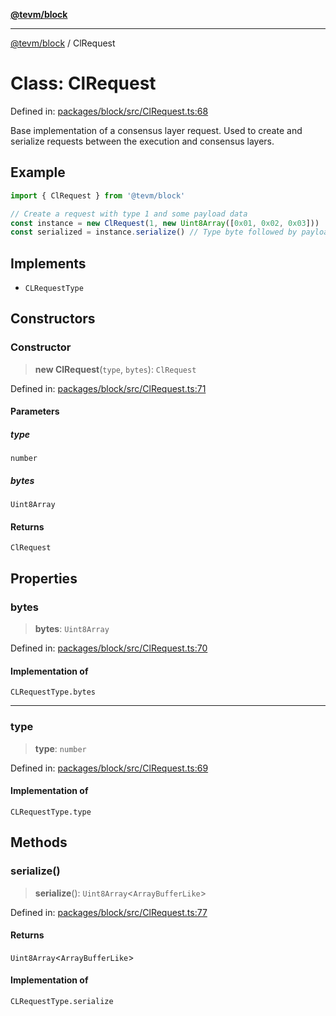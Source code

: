 [**@tevm/block**](../README.md)

***

[@tevm/block](../globals.md) / ClRequest

# Class: ClRequest

Defined in: [packages/block/src/ClRequest.ts:68](https://github.com/evmts/tevm-monorepo/blob/main/packages/block/src/ClRequest.ts#L68)

Base implementation of a consensus layer request.
Used to create and serialize requests between the execution and consensus layers.

## Example

```typescript
import { ClRequest } from '@tevm/block'

// Create a request with type 1 and some payload data
const instance = new ClRequest(1, new Uint8Array([0x01, 0x02, 0x03]))
const serialized = instance.serialize() // Type byte followed by payload
```

## Implements

- `CLRequestType`

## Constructors

### Constructor

> **new ClRequest**(`type`, `bytes`): `ClRequest`

Defined in: [packages/block/src/ClRequest.ts:71](https://github.com/evmts/tevm-monorepo/blob/main/packages/block/src/ClRequest.ts#L71)

#### Parameters

##### type

`number`

##### bytes

`Uint8Array`

#### Returns

`ClRequest`

## Properties

### bytes

> **bytes**: `Uint8Array`

Defined in: [packages/block/src/ClRequest.ts:70](https://github.com/evmts/tevm-monorepo/blob/main/packages/block/src/ClRequest.ts#L70)

#### Implementation of

`CLRequestType.bytes`

***

### type

> **type**: `number`

Defined in: [packages/block/src/ClRequest.ts:69](https://github.com/evmts/tevm-monorepo/blob/main/packages/block/src/ClRequest.ts#L69)

#### Implementation of

`CLRequestType.type`

## Methods

### serialize()

> **serialize**(): `Uint8Array`\<`ArrayBufferLike`\>

Defined in: [packages/block/src/ClRequest.ts:77](https://github.com/evmts/tevm-monorepo/blob/main/packages/block/src/ClRequest.ts#L77)

#### Returns

`Uint8Array`\<`ArrayBufferLike`\>

#### Implementation of

`CLRequestType.serialize`
